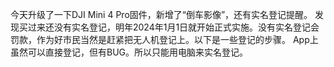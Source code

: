 今天升级了一下DJI Mini 4 Pro固件，新增了“倒车影像”，还有实名登记提醒。
发现买过来还没有实名登记，明年2024年1月1日就开始正式实施。没有实名登记会罚款，作为好市民当然是赶紧把无人机登记上。以下是一些登记的步骤。
App上虽然可以直接登记，但有BUG。所以只能用电脑来实名登记。